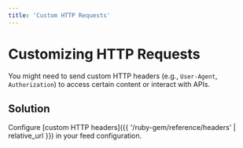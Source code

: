 ```yaml
---
title: 'Custom HTTP Requests'
---
```


# Customizing HTTP Requests

You might need to send custom HTTP headers (e.g., `User-Agent`, `Authorization`) to access certain content or interact with APIs.

## Solution

Configure [custom HTTP headers]({{ '/ruby-gem/reference/headers' | relative_url }}) in your feed configuration.
